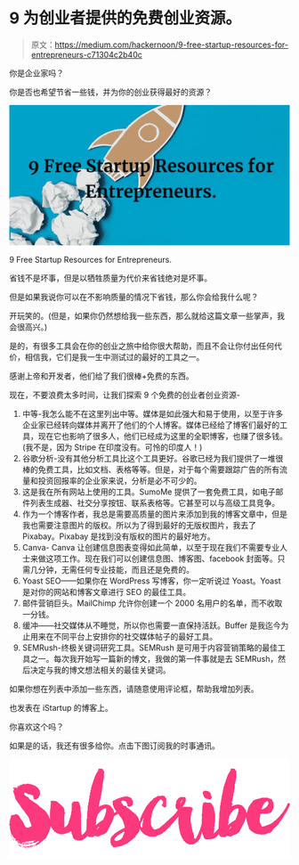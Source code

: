 # 9 为创业者提供的免费创业资源。

> 原文：<https://medium.com/hackernoon/9-free-startup-resources-for-entrepreneurs-c71304c2b40c>

你是企业家吗？

你是否也希望节省一些钱，并为你的创业获得最好的资源？

![](img/7408876dae8a515ab7c3d606d9a8fdde.png)

9 Free Startup Resources for Entrepreneurs.

省钱不是坏事，但是以牺牲质量为代价来省钱绝对是坏事。

但是如果我说你可以在不影响质量的情况下省钱，那么你会给我什么呢？

开玩笑的。(但是，如果你仍然想给我一些东西，那么就给这篇文章一些掌声，我会很高兴。)

是的，有很多工具会在你的创业之旅中给你很大帮助，而且不会让你付出任何代价，相信我，它们是我一生中测试过的最好的工具之一。

感谢上帝和开发者，他们给了我们很棒+免费的东西。

现在，不要浪费太多时间，让我们探索 9 个免费的创业者创业资源-

1.  中等-我怎么能不在这里列出中等。媒体是如此强大和易于使用，以至于许多企业家已经转向媒体并离开了他们的个人博客。媒体已经给了博客们最好的工具，现在它也影响了很多人，他们已经成为这里的全职博客，也赚了很多钱。(我不是，因为 Stripe 在印度没有。可怜的印度人！)
2.  谷歌分析-没有其他分析工具比这个工具更好。谷歌已经为我们提供了一堆很棒的免费工具，比如文档、表格等等。但是，对于每个需要跟踪广告的所有流量和投资回报率的企业家来说，分析是必不可少的。
3.  这是我在所有网站上使用的工具。SumoMe 提供了一套免费工具，如电子邮件列表生成器、社交分享按钮、联系表格等。它甚至可以与高级工具竞争。
4.  作为一个博客作者，我总是需要高质量的图片来添加到我的博客文章中，但是我也需要注意图片的版权。所以为了得到最好的无版权图片，我去了 Pixabay。Pixabay 是找到没有版权的图片的最好地方。
5.  Canva- Canva 让创建信息图表变得如此简单，以至于现在我们不需要专业人士来做这项工作。现在我们可以创建信息图、博客图、facebook 封面等。只需几分钟，无需任何专业技能，而且还是免费的。
6.  Yoast SEO——如果你在 WordPress 写博客，你一定听说过 Yoast。Yoast 是对你的网站和博客文章进行 SEO 的最佳工具。
7.  邮件营销巨头。MailChimp 允许你创建一个 2000 名用户的名单，而不收取一分钱。
8.  缓冲——社交媒体从不睡觉，所以你也需要一直保持活跃。Buffer 是我迄今为止用来在不同平台上安排你的社交媒体帖子的最好工具。
9.  SEMRush-终极关键词研究工具。SEMRush 是可用于内容营销策略的最佳工具之一。每次我开始写一篇新的博文，我做的第一件事就是去 SEMRush，然后决定与我的博文想法相关的最佳关键词。

如果你想在列表中添加一些东西，请随意使用评论框，帮助我增加列表。

也发表在 iStartup 的博客上。

你喜欢这个吗？

如果是的话，我还有很多给你。点击下图订阅我的时事通讯。

[![](img/42d29af078beba694b6bdf930100e867.png)](https://charumitradubey.typeform.com/to/r9UP9j)
